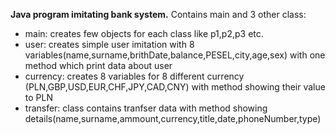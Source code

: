 **Java program imitating bank system.**
Contains main and 3 other class: 
* main: creates few objects for each class like p1,p2,p3 etc.
* user: creates simple user imitation with 8 variables(name,surname,brithDate,balance,PESEL,city,age,sex) with one method which print data about user
* currency: creates 8 variables for 8 different currency (PLN,GBP,USD,EUR,CHF,JPY,CAD,CNY) with method showing their value to PLN
* transfer: class contains tranfser data with method showing details(name,surname,ammount,currency,title,date,phoneNumber,type)
